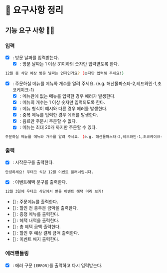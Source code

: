 # 📘 요구사항 정리

## 기능 요구 사항 🐱‍🐉

### 입력 
- [x] : 방문 날짜를 입력받는다.
  - [x] : 방문 날짜는 1 이상 31이하의 숫자만 입력받도록 한다.
``` bash
12월 중 식당 예상 방문 날짜는 언제인가요? (숫자만 입력해 주세요!)
```
- [x] : 주문하실 메뉴를 메뉴와 개수를 알려 주세요. (e.g. 해산물파스타-2,레드와인-1,초코케이크-1)
  - [x] : 메뉴판에 없는 메뉴를 입력한 경우 에러가 발생한다.
  - [x] : 메뉴의 개수는 1 이상 숫자만 입력되도록 한다. 
  - [x] : 메뉴 형식이 예시와 다른 경우 에러를 발생한다.
  - [x] : 중복 메뉴를 입력한 경우 에러를 발생한다.
  - [x] : 음료만 주문시 주문할 수 없다.
  - [x] : 메뉴는 최대 20개 까지만 주문할 수 있다.

``` bash
주문하실 메뉴를 메뉴와 개수를 알려 주세요. (e.g. 해산물파스타-2,레드와인-1,초코케이크-1)
```

### 출력
- [x] : 시작문구를 출력한다.
``` bash
안녕하세요! 우테코 식당 12월 이벤트 플래너입니다.
```

- [x] : 이벤트혜택 문구를 출력한다.
``` bash
12월 3일에 우테코 식당에서 받을 이벤트 혜택 미리 보기!
```

- [] : 주문메뉴를 출력한다.
- [] : 할인 전 총주문 금액을 출력한다.
- [] : 증정 메뉴를 출력한다.
- [] : 혜택 내역을 출력한다.
- [] : 총 혜택 금액 출력한다.
- [] : 할인 후 예상 결제 금액 출력한다.
- [] : 이벤트 배지 출력한다.

### 에러핸들링
- [x] : 에러 구문 `[ERROR]`를 출력하고 다시 입력받는다.